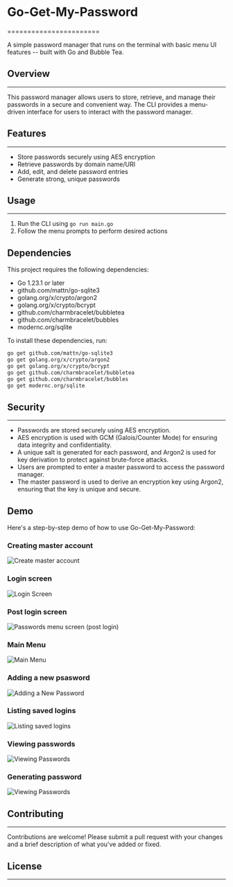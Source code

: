# Go-Get-My-Password

=======================

A simple password manager that runs on the terminal with basic menu UI features -- built with Go and Bubble Tea.

## Overview

---

This password manager allows users to store, retrieve, and manage their passwords in a secure and convenient way. The CLI provides a menu-driven interface for users to interact with the password manager.

## Features

---

- Store passwords securely using AES encryption
- Retrieve passwords by domain name/URI
- Add, edit, and delete password entries
- Generate strong, unique passwords

## Usage

---

1. Run the CLI using `go run main.go`
2. Follow the menu prompts to perform desired actions

## Dependencies

This project requires the following dependencies:

- Go 1.23.1 or later
- github.com/mattn/go-sqlite3
- golang.org/x/crypto/argon2
- golang.org/x/crypto/bcrypt
- github.com/charmbracelet/bubbletea
- github.com/charmbracelet/bubbles
- modernc.org/sqlite

To install these dependencies, run:

```bash
go get github.com/mattn/go-sqlite3
go get golang.org/x/crypto/argon2
go get golang.org/x/crypto/bcrypt
go get github.com/charmbracelet/bubbletea
go get github.com/charmbracelet/bubbles
go get modernc.org/sqlite
```

## Security

---

- Passwords are stored securely using AES encryption.
- AES encryption is used with GCM (Galois/Counter Mode) for ensuring data integrity and confidentiality.
- A unique salt is generated for each password, and Argon2 is used for key derivation to protect against brute-force attacks.
- Users are prompted to enter a master password to access the password manager.
- The master password is used to derive an encryption key using Argon2, ensuring that the key is unique and secure.

## Demo

Here's a step-by-step demo of how to use Go-Get-My-Password:

### Creating master account

![Create master account](demo_images/ggmp_master_register.png)

### Login screen

![Login Screen](demo_images/ggmp_master_login.png)

### Post login screen

![Passwords menu screen (post login)](demo_images/ggmp_pw_menu.png)

### Main Menu

![Main Menu](demo_images/ggmp_main_menu.png)

### Adding a new psasword

![Adding a New Password](demo_images/ggmp_save_login.png)

### Listing saved logins

![Listing saved logins](demo_images/ggmp_list_login.png)

### Viewing passwords

![Viewing Passwords](demo_images/ggmp_get_password.png)

### Generating password

![Viewing Passwords](demo_images/ggmp_pw_generator.png)

## Contributing

---

Contributions are welcome! Please submit a pull request with your changes and a brief description of what you've added or fixed.

## License

---
